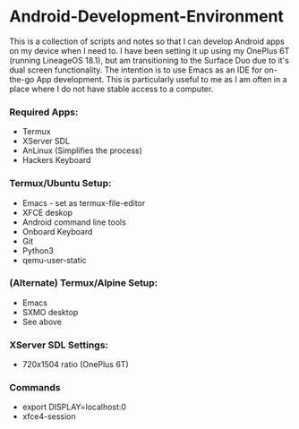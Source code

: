 # Android-Development-Environment
This is a collection of scripts and notes so that I can develop Android apps on my device when I need to. I have been setting it up using my OnePlus 6T (running LineageOS 18.1), but am transitioning to the Surface Duo due to it's dual screen functionality. The intention is to use Emacs as an IDE for on-the-go App development. This is particularly useful to me as I am often in a place where I do not have stable access to a computer. 

### Required Apps:
* Termux
* XServer SDL
* AnLinux (Simplifies the process)
* Hackers Keyboard

### Termux/Ubuntu Setup:
* Emacs - set as termux-file-editor
* XFCE deskop
* Android command line tools
* Onboard Keyboard
* Git
* Python3
* qemu-user-static

### (Alternate) Termux/Alpine Setup:
* Emacs
* SXMO desktop
* See above

### XServer SDL Settings:
* 720x1504 ratio (OnePlus 6T)

### Commands
* export DISPLAY=localhost:0
* xfce4-session
